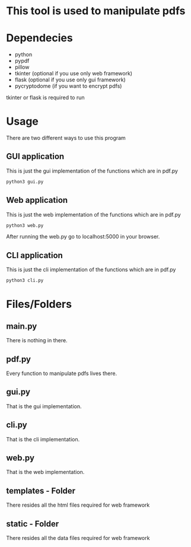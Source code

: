 # This tool is used to manipulate pdfs

# Dependecies
- python
- pypdf
- pillow
- tkinter (optional if you use only web framework)
- flask   (optional if you use only gui framework)
- pycryptodome (if you want to encrypt pdfs)

tkinter or flask is required to run

# Usage
There are two different ways to use this program

## GUI application
This is just the gui implementation of the functions which are in pdf.py

```bash
python3 gui.py
```

## Web application
This is just the web implementation of the functions which are in pdf.py

```bash
python3 web.py
```
After running the web.py go to localhost:5000 in your browser.

## CLI application
This is just the cli implementation of the functions which are in pdf.py

```bash
python3 cli.py
```

# Files/Folders
## main.py
There is nothing in there.
## pdf.py
Every function to manipulate pdfs lives there. 
## gui.py
That is the gui implementation.
## cli.py
That is the cli implementation.
## web.py
That is the web implementation.
## templates - Folder
There resides all the html files required for web framework
## static - Folder
There resides all the data files required for web framework
